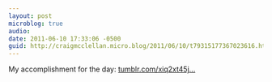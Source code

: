 ```yaml
---
layout: post
microblog: true
audio: 
date: 2011-06-10 17:33:06 -0500
guid: http://craigmcclellan.micro.blog/2011/06/10/t79315177367023616.html
---
```

My accomplishment for the day: [tumblr.com/xiq2xt45j...](http://tumblr.com/xiq2xt45jh)

